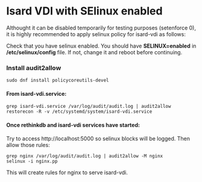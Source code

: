 # Isard VDI with SElinux enabled

Althought it can be disabled temporarily for testing purposes (setenforce 0),
it is highly recommended to apply selinux policy for isard-vdi as follows:

Check that you have selinux enabled. You should have **SELINUX=enabled** 
in **/etc/selinux/config** file. If not, change it and reboot before continuing.

### Install audit2allow
```
sudo dnf install policycoreutils-devel
```

#### From isard-vdi.service:
```
grep isard-vdi.service /var/log/audit/audit.log | audit2allow
restorecon -R -v /etc/systemd/system/isard-vdi.service
```

#### Once rethinkdb and isard-vdi services have started:
Try to access http://localhost:5000 so selinux blocks will be logged.
Then allow those rules:

```
grep nginx /var/log/audit/audit.log | audit2allow -M nginx
selinux -i nginx.pp
```

This will create rules for nginx to serve isard-vdi.
